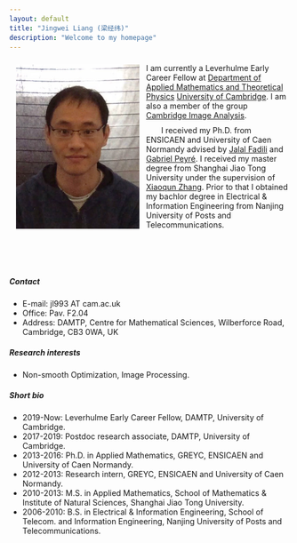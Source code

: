 ```yaml
---
layout: default
title: "Jingwei Liang (梁经纬)"
description: "Welcome to my homepage"
---
```



<div>
<img src="assets/img/jingwei.jpeg" align="left" style="min-width:100px;max-width:222px;padding: 10px 12px"> 
<ul style="list-style-type:none">
    <li style="padding-top:0.5rem;"><span style="margin-left:0;">I am currently a Leverhulme Early Career Fellow at <a href="http://www.damtp.cam.ac.uk/">Department of Applied Mathematics and Theoretical Physics</a> <a href="https://www.cam.ac.uk/">University of Cambridge</a>. I am also a member of the group <a href="http://www.damtp.cam.ac.uk/research/cia/">Cambridge Image Analysis</a>.</span></li>
    <li style="padding-top:10px;"><span style="margin-left:1.7rem">I received my Ph.D. from ENSICAEN and University of Caen Normandy advised by <a href="https://fadili.users.greyc.fr/">Jalal Fadili</a> and <a href="http://gpeyre.github.io/">Gabriel Peyré</a>. I received my master degree from Shanghai Jiao Tong University under the supervision of <a href="http://math.sjtu.edu.cn/faculty/xqzhang/">Xiaoqun Zhang</a>. Prior to that I obtained my bachlor degree in Electrical & Information Engineering from Nanjing University of Posts and Telecommunications.</span></li><br>
</ul>
<br>
</div>


<br>


<!-- ### About
I am currently a Leverhulme Early Career Fellowship at [Department of Applied Mathematics and Theoretical Physics](http://www.damtp.cam.ac.uk/) [University of Cambridge](https://www.cam.ac.uk/). I am also a member of the group [Cambridge Image Analysis](http://www.damtp.cam.ac.uk/research/cia/).


I received my Ph.D. from ENSICAEN and University of Caen Normandy advised by [Jalal Fadili](https://fadili.users.greyc.fr/) and [Gabriel Peyré](http://gpeyre.github.io/). I received my master degree from Shanghai Jiao Tong University under the supervision of [Xiaoqun Zhang](http://math.sjtu.edu.cn/faculty/xqzhang/). Prior to that I obtained my bachlor degree in Electrical & Information Engineering from Nanjing University of Posts and Telecommunications. -->

<!-- <br> -->

##### Contact
- E-mail: jl993 AT cam.ac.uk
- Office: Pav. F2.04
- Address: DAMTP, Centre for Mathematical Sciences, Wilberforce Road, Cambridge, CB3 0WA, UK

##### Research interests
* Non-smooth Optimization, Image Processing.

##### Short bio
- 2019-Now: Leverhulme Early Career Fellow, DAMTP, University of Cambridge.
- 2017-2019: Postdoc research associate, DAMTP, University of Cambridge.
- 2013-2016: Ph.D. in Applied Mathematics, GREYC, ENSICAEN and University of Caen Normandy. 
- 2012-2013: Research intern, GREYC, ENSICAEN and University of Caen Normandy.
- 2010-2013: M.S. in Applied Mathematics, School of Mathematics & Institute of Natural Sciences, Shanghai Jiao Tong University. 
- 2006-2010: B.S. in Electrical & Information Engineering, School of Telecom. and Information Engineering, Nanjing University of Posts and Telecommunications.
    